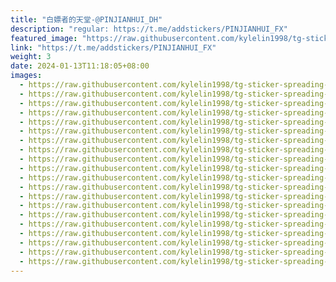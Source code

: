 ```yaml
---
title: "白嫖者的天堂-@PINJIANHUI_DH"
description: "regular: https://t.me/addstickers/PINJIANHUI_FX"
featured_image: "https://raw.githubusercontent.com/kylelin1998/tg-sticker-spreading-worldwide-images/main/img/d5018b8f-5387-41cc-b077-394166631d17.jpg"
link: "https://t.me/addstickers/PINJIANHUI_FX"
weight: 3
date: 2024-01-13T11:18:05+08:00
images:
  - https://raw.githubusercontent.com/kylelin1998/tg-sticker-spreading-worldwide-images/main/img/d5018b8f-5387-41cc-b077-394166631d17.jpg
  - https://raw.githubusercontent.com/kylelin1998/tg-sticker-spreading-worldwide-images/main/img/e0e8058b-d774-448f-ae0c-694d492cc832.jpg
  - https://raw.githubusercontent.com/kylelin1998/tg-sticker-spreading-worldwide-images/main/img/65fba0c1-2180-4a21-89ba-7eab9c1c4b26.jpg
  - https://raw.githubusercontent.com/kylelin1998/tg-sticker-spreading-worldwide-images/main/img/b14eb11f-b124-429d-8fdd-406ca09b6989.jpg
  - https://raw.githubusercontent.com/kylelin1998/tg-sticker-spreading-worldwide-images/main/img/26431f3d-2871-4519-8f47-5cd3f6b0bd76.jpg
  - https://raw.githubusercontent.com/kylelin1998/tg-sticker-spreading-worldwide-images/main/img/781b8d80-2845-41db-bb7e-32e2dfa11a12.jpg
  - https://raw.githubusercontent.com/kylelin1998/tg-sticker-spreading-worldwide-images/main/img/1f57b0d1-c98f-41d3-b15d-508364dd2c98.jpg
  - https://raw.githubusercontent.com/kylelin1998/tg-sticker-spreading-worldwide-images/main/img/1c93880a-f252-4cf4-877d-ba37334b57c3.jpg
  - https://raw.githubusercontent.com/kylelin1998/tg-sticker-spreading-worldwide-images/main/img/e3e129ab-c090-459d-b66a-c6559a45a3c1.jpg
  - https://raw.githubusercontent.com/kylelin1998/tg-sticker-spreading-worldwide-images/main/img/d9e2d948-4d2c-434d-be2d-cf5c526a485e.jpg
  - https://raw.githubusercontent.com/kylelin1998/tg-sticker-spreading-worldwide-images/main/img/c5296eff-50d3-4077-b8c0-ceb375ac7923.jpg
  - https://raw.githubusercontent.com/kylelin1998/tg-sticker-spreading-worldwide-images/main/img/4cff68f4-43f2-425e-9c7a-1309fa8668ef.jpg
  - https://raw.githubusercontent.com/kylelin1998/tg-sticker-spreading-worldwide-images/main/img/18451366-0f6e-4a8f-af5a-08227865a67e.jpg
  - https://raw.githubusercontent.com/kylelin1998/tg-sticker-spreading-worldwide-images/main/img/a8ba42b5-6f58-48d0-81d7-639f501512ac.jpg
  - https://raw.githubusercontent.com/kylelin1998/tg-sticker-spreading-worldwide-images/main/img/98435be1-6aeb-494e-9624-b5208c0a7a59.jpg
  - https://raw.githubusercontent.com/kylelin1998/tg-sticker-spreading-worldwide-images/main/img/8f84449c-b8e3-421a-8261-a9c3fc38072a.jpg
  - https://raw.githubusercontent.com/kylelin1998/tg-sticker-spreading-worldwide-images/main/img/f47baf8b-a6d5-4848-847d-cf8f2cdea581.jpg
  - https://raw.githubusercontent.com/kylelin1998/tg-sticker-spreading-worldwide-images/main/img/b62f0f1f-6a0d-45ad-b3c0-4530c8fb2f07.jpg
  - https://raw.githubusercontent.com/kylelin1998/tg-sticker-spreading-worldwide-images/main/img/2fee789b-08e1-4704-a0a7-526c4a59590e.jpg
  - https://raw.githubusercontent.com/kylelin1998/tg-sticker-spreading-worldwide-images/main/img/ef8e91f6-29d6-4fc1-aa9a-a01bac21ddeb.jpg
---
```

